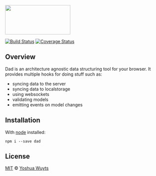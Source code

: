 <img src='http://i1.minus.com/j2fBN9Ildqhc6.png' height='95' width='211' />

[![Build Status](https://travis-ci.org/yoshuawuyts/dad.svg)](https://travis-ci.org/yoshuawuyts/dad)
[![Coverage Status](https://coveralls.io/repos/yoshuawuyts/dad/badge.png)](https://coveralls.io/r/yoshuawuyts/dad)

## Overview
Dad is an architecture agnostic data structuring tool for your browser. It provides multiple hooks for doing stuff such as:
- syncing data to the server
- syncing data to localstorage
- using websockets
- validating models
- emitting events on model changes

## Installation
With [node](nodejs.org) installed:

`npm i --save dad`

## License
[MIT](https://tldrlegal.com/license/mit-license) © [Yoshua Wuyts](yoshuawuyts.com)
